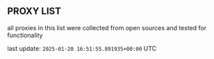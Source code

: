 ## PROXY LIST

all proxies in this list were collected from open sources and tested for functionality

last update: `2025-01-20 16:51:55.891935+00:00` UTC
